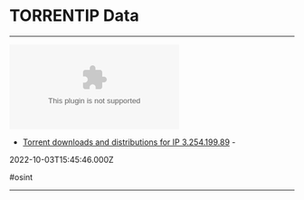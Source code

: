 # TORRENTIP Data

---

![](https://rdl.ink/render/https%3A%2F%2Fiknowwhatyoudownload.com)

- [Torrent downloads and distributions for IP 3.254.199.89](https://iknowwhatyoudownload.com) - 

2022-10-03T15:45:46.000Z

#osint

---


